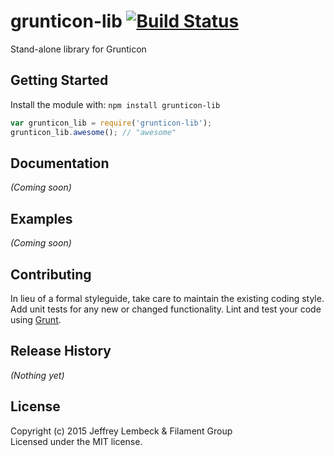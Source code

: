 # grunticon-lib [![Build Status](https://secure.travis-ci.org/filamentgroup/grunticon-lib.png?branch=master)](http://travis-ci.org/filamentgroup/grunticon-lib)

Stand-alone library for Grunticon

## Getting Started
Install the module with: `npm install grunticon-lib`

```javascript
var grunticon_lib = require('grunticon-lib');
grunticon_lib.awesome(); // "awesome"
```

## Documentation
_(Coming soon)_

## Examples
_(Coming soon)_

## Contributing
In lieu of a formal styleguide, take care to maintain the existing coding style. Add unit tests for any new or changed functionality. Lint and test your code using [Grunt](http://gruntjs.com/).

## Release History
_(Nothing yet)_

## License
Copyright (c) 2015 Jeffrey Lembeck & Filament Group  
Licensed under the MIT license.
